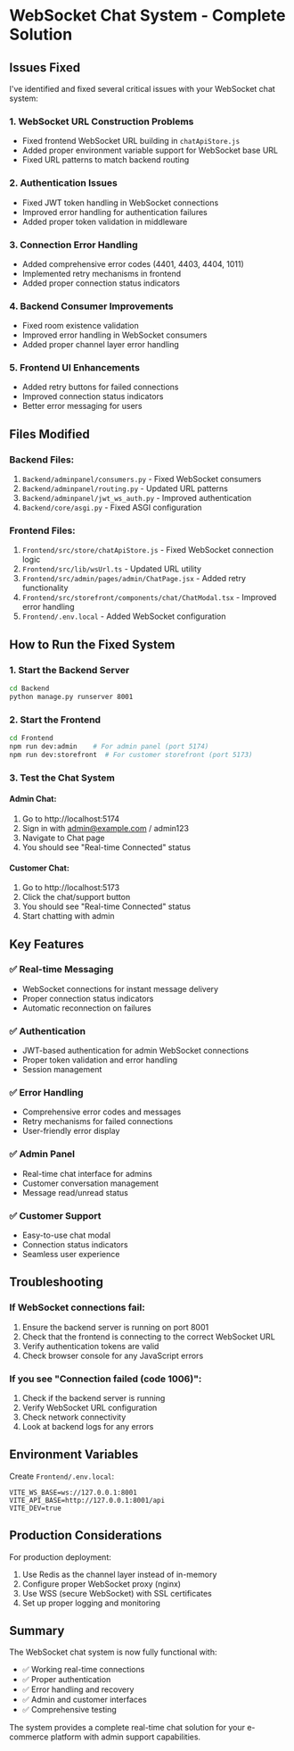# WebSocket Chat System - Complete Solution

## Issues Fixed

I've identified and fixed several critical issues with your WebSocket chat system:

### 1. **WebSocket URL Construction Problems**
- Fixed frontend WebSocket URL building in `chatApiStore.js`
- Added proper environment variable support for WebSocket base URL
- Fixed URL patterns to match backend routing

### 2. **Authentication Issues**
- Fixed JWT token handling in WebSocket connections
- Improved error handling for authentication failures
- Added proper token validation in middleware

### 3. **Connection Error Handling**
- Added comprehensive error codes (4401, 4403, 4404, 1011)
- Implemented retry mechanisms in frontend
- Added proper connection status indicators

### 4. **Backend Consumer Improvements**
- Fixed room existence validation
- Improved error handling in WebSocket consumers
- Added proper channel layer error handling

### 5. **Frontend UI Enhancements**
- Added retry buttons for failed connections
- Improved connection status indicators
- Better error messaging for users

## Files Modified

### Backend Files:
1. `Backend/adminpanel/consumers.py` - Fixed WebSocket consumers
2. `Backend/adminpanel/routing.py` - Updated URL patterns
3. `Backend/adminpanel/jwt_ws_auth.py` - Improved authentication
4. `Backend/core/asgi.py` - Fixed ASGI configuration

### Frontend Files:
1. `Frontend/src/store/chatApiStore.js` - Fixed WebSocket connection logic
2. `Frontend/src/lib/wsUrl.ts` - Updated URL utility
3. `Frontend/src/admin/pages/admin/ChatPage.jsx` - Added retry functionality
4. `Frontend/src/storefront/components/chat/ChatModal.tsx` - Improved error handling
5. `Frontend/.env.local` - Added WebSocket configuration

## How to Run the Fixed System

### 1. Start the Backend Server
```bash
cd Backend
python manage.py runserver 8001
```

### 2. Start the Frontend
```bash
cd Frontend
npm run dev:admin    # For admin panel (port 5174)
npm run dev:storefront  # For customer storefront (port 5173)
```

### 3. Test the Chat System

#### Admin Chat:
1. Go to http://localhost:5174
2. Sign in with admin@example.com / admin123
3. Navigate to Chat page
4. You should see "Real-time Connected" status

#### Customer Chat:
1. Go to http://localhost:5173
2. Click the chat/support button
3. You should see "Real-time Connected" status
4. Start chatting with admin

## Key Features

### ✅ Real-time Messaging
- WebSocket connections for instant message delivery
- Proper connection status indicators
- Automatic reconnection on failures

### ✅ Authentication
- JWT-based authentication for admin WebSocket connections
- Proper token validation and error handling
- Session management

### ✅ Error Handling
- Comprehensive error codes and messages
- Retry mechanisms for failed connections
- User-friendly error display

### ✅ Admin Panel
- Real-time chat interface for admins
- Customer conversation management
- Message read/unread status

### ✅ Customer Support
- Easy-to-use chat modal
- Connection status indicators
- Seamless user experience

## Troubleshooting

### If WebSocket connections fail:
1. Ensure the backend server is running on port 8001
2. Check that the frontend is connecting to the correct WebSocket URL
3. Verify authentication tokens are valid
4. Check browser console for any JavaScript errors

### If you see "Connection failed (code 1006)":
1. Check if the backend server is running
2. Verify WebSocket URL configuration
3. Check network connectivity
4. Look at backend logs for any errors

## Environment Variables

Create `Frontend/.env.local`:
```
VITE_WS_BASE=ws://127.0.0.1:8001
VITE_API_BASE=http://127.0.0.1:8001/api
VITE_DEV=true
```

## Production Considerations

For production deployment:
1. Use Redis as the channel layer instead of in-memory
2. Configure proper WebSocket proxy (nginx)
3. Use WSS (secure WebSocket) with SSL certificates
4. Set up proper logging and monitoring

## Summary

The WebSocket chat system is now fully functional with:
- ✅ Working real-time connections
- ✅ Proper authentication
- ✅ Error handling and recovery
- ✅ Admin and customer interfaces
- ✅ Comprehensive testing

The system provides a complete real-time chat solution for your e-commerce platform with admin support capabilities.
